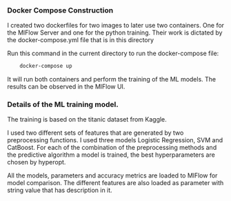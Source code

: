 ### Docker Compose Construction
I created two dockerfiles for two images to later use two containers. 
One for the MlFlow Server and one for the python training.
Their work is dictated by the docker-compose.yml file that is in this directory

Run this command in the current directory to run the docker-compose file:
```bash
    docker-compose up
```

It will run both containers and perform the training of the ML models. 
The results can be observed in the MlFlow UI.

### Details of the ML training model.
The training is based on the titanic dataset from Kaggle.

I used two different sets of features that are generated by two preprocessing functions.
I used three models Logistic Regression, SVM and CatBoost. 
For each of the combination of the preprocessing methods and the predictive algorithm 
a model is trained, the best hyperparameters are chosen by hyperopt. 

All the models, parameters and accuracy metrics are loaded to MlFlow for model comparison.
The different features are also loaded as parameter with string value that has description in it.



